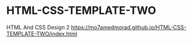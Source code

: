 # HTML-CSS-TEMPLATE-TWO
HTML And CSS Design 2
https://mo7amedmorad.github.io/HTML-CSS-TEMPLATE-TWO/index.html
